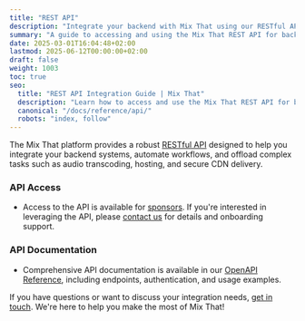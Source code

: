 ```yaml
---
title: "REST API"
description: "Integrate your backend with Mix That using our RESTful API. Learn about sponsor access, features, and documentation."
summary: "A guide to accessing and using the Mix That REST API for backend integration, automation, and more."
date: 2025-03-01T16:04:48+02:00
lastmod: 2025-06-12T00:00:00+02:00
draft: false
weight: 1003
toc: true
seo:
  title: "REST API Integration Guide | Mix That"
  description: "Learn how to access and use the Mix That REST API for backend integration, automation, and advanced workflows."
  canonical: "/docs/reference/api/"
  robots: "index, follow"
---
```


The Mix That platform provides a robust [RESTful API](https://aws.amazon.com/what-is/restful-api/) designed to help you integrate your backend systems, automate workflows, and offload complex tasks such as audio transcoding, hosting, and secure CDN delivery.

### API Access

- Access to the API is available for [sponsors](/docs/other/sponsor-this-project/). If you're interested in leveraging the API, please [contact us](/contact) for details and onboarding support.

### API Documentation

- Comprehensive API documentation is available in our [OpenAPI Reference](/openapi), including endpoints, authentication, and usage examples.

If you have questions or want to discuss your integration needs, [get in touch](/contact). We're here to help you make the most of Mix That!

